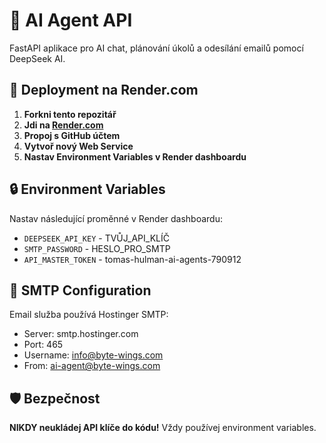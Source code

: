 # 🤖 AI Agent API

FastAPI aplikace pro AI chat, plánování úkolů a odesílání emailů pomocí DeepSeek AI.

## 🚀 Deployment na Render.com

1. **Forkni tento repozitář**
2. **Jdi na [Render.com](https://render.com)**
3. **Propoj s GitHub účtem**
4. **Vytvoř nový Web Service**
5. **Nastav Environment Variables v Render dashboardu**

## 🔒 Environment Variables

Nastav následující proměnné v Render dashboardu:

- `DEEPSEEK_API_KEY` - TVŮJ_API_KLÍČ
- `SMTP_PASSWORD` - HESLO_PRO_SMTP
- `API_MASTER_TOKEN` - tomas-hulman-ai-agents-790912

## 📧 SMTP Configuration

Email služba používá Hostinger SMTP:
- Server: smtp.hostinger.com
- Port: 465
- Username: info@byte-wings.com
- From: ai-agent@byte-wings.com

## 🛡️ Bezpečnost

**NIKDY neukládej API klíče do kódu!** Vždy používej environment variables.
